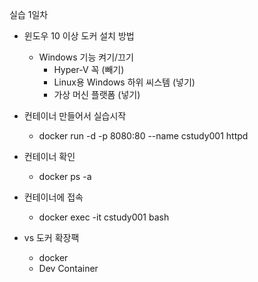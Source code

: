 실습 1일차

- 윈도우 10 이상 도커 설치 방법
    - Windows 기능 켜기/끄기
        - Hyper-V 꼭 (빼기)
        - Linux용 Windows 하위 씨스템 (넣기)
        - 가상 머신 플랫폼 (넣기)

- 컨테이너 만들어서 실습시작
    - docker run -d -p 8080:80 --name cstudy001 httpd
- 컨테이너 확인
    - docker ps -a
- 컨테이너에 접속
    - docker exec -it cstudy001 bash
- vs 도커 확장팩
    - docker
    - Dev Container
